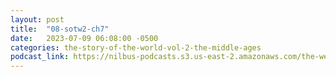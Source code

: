 ```yaml
---
layout: post
title:  "08-sotw2-ch7"
date:   2023-07-09 06:08:00 -0500
categories: the-story-of-the-world-vol-2-the-middle-ages
podcast_link: https://nilbus-podcasts.s3.us-east-2.amazonaws.com/the-well-trained-mind/The%20Story%20of%20the%20World%20Vol.%202%20The%20Middle%20Ages/08-sotw2-ch7.mp3
---
```

